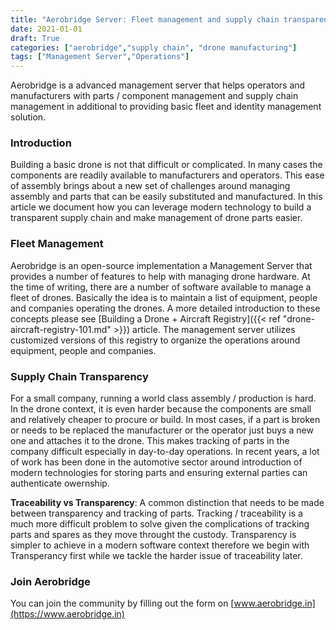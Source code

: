 ```yaml
---
title: "Aerobridge Server: Fleet management and supply chain transparency"
date: 2021-01-01
draft: True
categories: ["aerobridge","supply chain", "drone manufacturing"]
tags: ["Management Server","Operations"]
---
```


Aerobridge is a advanced management server that helps operators and manufacturers with parts / component management and supply chain management in additional to providing basic fleet and identity management solution.
<!--more-->

### Introduction

Building a basic drone is not that difficult or complicated. In many cases the components are readily available to manufacturers and operators. This ease of assembly brings about a new set of challenges around managing assembly and parts that can be easily substituted and manufactured. In this article we document how you can leverage modern technology to build a transparent supply chain and make management of drone parts easier.

### Fleet Management

Aerobridge is an open-source implementation a Management Server that provides a number of features to help with managing drone hardware. At the time of writing, there are a number of software available to manage a fleet of drones. Basically the idea is to maintain a list of equipment, people and companies operating the drones. A more detailed introduction to these concepts please see [Building a Drone + Aircraft Registry]({{< ref "drone-aircraft-registry-101.md" >}}) article. The management server utilizes customized versions of this registry to organize the operations around equipment, people and companies.

### Supply Chain Transparency

For a small company, running a world class assembly / production is hard. In the drone context, it is even harder because the components are small and relatively cheaper to procure or build. In most cases, if a part is broken or needs to be replaced the manufacturer or the operator just buys a new one and attaches it to the drone. This makes tracking of parts in the company difficult especially in day-to-day operations. In recent years, a lot of work has been done in the automotive sector around introduction of modern technologies for storing parts and ensuring external parties can authenticate owernship.

__Traceability vs Transparency__: A common distinction that needs to be made between transparency and tracking of parts. Tracking / traceability is a much more difficult problem to solve given the complications of tracking parts and spares as they move throught the custody. Transparency is simpler to achieve in a modern software context therefore we begin with Transperancy first while we tackle the harder issue of traceability later. 

### Join Aerobridge

You can join the community by filling out the form on [www.aerobridge.in](https://www.aerobridge.in)